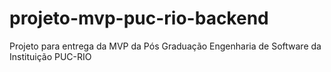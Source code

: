 # projeto-mvp-puc-rio-backend
Projeto para entrega da MVP da Pós Graduação Engenharia de Software da Instituição PUC-RIO
